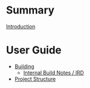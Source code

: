 # Summary

[Introduction](./overview.md)

# User Guide

- [Building](./build.md)
  - [Internal Build Notes / IRD](./internal-build.md)
- [Project Structure](./project-structure.md)
